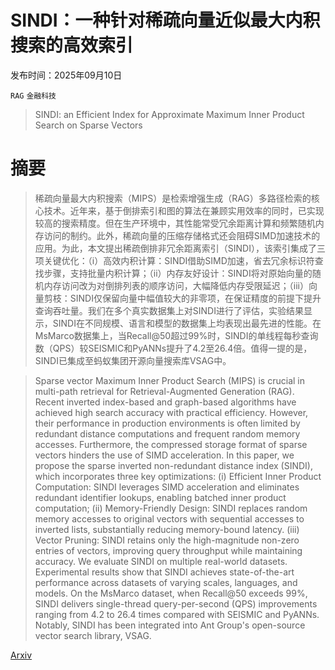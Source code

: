 # SINDI：一种针对稀疏向量近似最大内积搜索的高效索引

发布时间：2025年09月10日

`RAG` `金融科技`

> SINDI: an Efficient Index for Approximate Maximum Inner Product Search on Sparse Vectors

# 摘要

> 稀疏向量最大内积搜索（MIPS）是检索增强生成（RAG）多路径检索的核心技术。近年来，基于倒排索引和图的算法在兼顾实用效率的同时，已实现较高的搜索精度。但在生产环境中，其性能常受冗余距离计算和频繁随机内存访问的制约。此外，稀疏向量的压缩存储格式还会阻碍SIMD加速技术的应用。为此，本文提出稀疏倒排非冗余距离索引（SINDI），该索引集成了三项关键优化：（i）高效内积计算：SINDI借助SIMD加速，省去冗余标识符查找步骤，支持批量内积计算；（ii）内存友好设计：SINDI将对原始向量的随机内存访问改为对倒排列表的顺序访问，大幅降低内存受限延迟；（iii）向量剪枝：SINDI仅保留向量中幅值较大的非零项，在保证精度的前提下提升查询吞吐量。我们在多个真实数据集上对SINDI进行了评估，实验结果显示，SINDI在不同规模、语言和模型的数据集上均表现出最先进的性能。在MsMarco数据集上，当Recall@50超过99%时，SINDI的单线程每秒查询数（QPS）较SEISMIC和PyANNs提升了4.2至26.4倍。值得一提的是，SINDI已集成至蚂蚁集团开源向量搜索库VSAG中。

> Sparse vector Maximum Inner Product Search (MIPS) is crucial in multi-path retrieval for Retrieval-Augmented Generation (RAG). Recent inverted index-based and graph-based algorithms have achieved high search accuracy with practical efficiency. However, their performance in production environments is often limited by redundant distance computations and frequent random memory accesses. Furthermore, the compressed storage format of sparse vectors hinders the use of SIMD acceleration. In this paper, we propose the sparse inverted non-redundant distance index (SINDI), which incorporates three key optimizations: (i) Efficient Inner Product Computation: SINDI leverages SIMD acceleration and eliminates redundant identifier lookups, enabling batched inner product computation; (ii) Memory-Friendly Design: SINDI replaces random memory accesses to original vectors with sequential accesses to inverted lists, substantially reducing memory-bound latency. (iii) Vector Pruning: SINDI retains only the high-magnitude non-zero entries of vectors, improving query throughput while maintaining accuracy. We evaluate SINDI on multiple real-world datasets. Experimental results show that SINDI achieves state-of-the-art performance across datasets of varying scales, languages, and models. On the MsMarco dataset, when Recall@50 exceeds 99%, SINDI delivers single-thread query-per-second (QPS) improvements ranging from 4.2 to 26.4 times compared with SEISMIC and PyANNs. Notably, SINDI has been integrated into Ant Group's open-source vector search library, VSAG.

[Arxiv](https://arxiv.org/abs/2509.08395)
